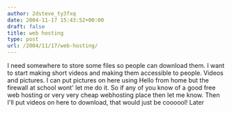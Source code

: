 ```yaml
---
author: 2dsteve_ty3fxq
date: 2004-11-17 15:43:52+00:00
draft: false
title: web hosting
type: post
url: /2004/11/17/web-hosting/
---
```


I need somewhere to store some files so people can download them. I want to start making short videos and making them accessible to people. Videos and pictures.  I can put pictures on here using Hello from home but the firewall at school wont' let me do it. So if any of you know of a good free web hosting or very very cheap webhosting place then let me know. Then I'll put videos on here to download, that would just be coooool! Later


